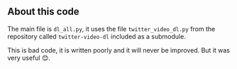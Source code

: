 ## About this code 
The main file is `dl_all.py`, it uses the file `twitter_video_dl.py` from the repository called `twitter-video-dl` included as a submodule. 

This is bad code, it is written poorly and it will never be improved. But it was very useful 😊. 
